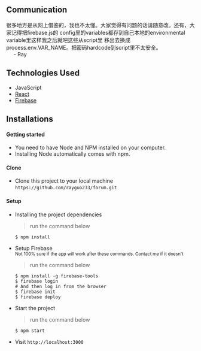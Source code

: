 ## Communication

很多地方是从网上借鉴的，我也不太懂。大家觉得有问题的话请随意改。还有，大家记得把firebase.js的
config里的variables都存到自己本地的environmental variable里这样我之后就吧这些从script里
移出去换成process.env.VAR_NAME。把密码hardcode到script里不太安全。  
     - Ray

## Technologies Used

- JavaScript
- [React](https://reactjs.org)
- [Firebase](https://firebase.google.com/)


## Installations

#### Getting started

- You need to have Node and NPM installed on your computer.
- Installing Node automatically comes with npm.

#### Clone

- Clone this project to your local machine `https://github.com/rayguo233/forum.git`

#### Setup

- Installing the project dependencies
  > run the command below
  ```shell
  $ npm install
  ```
- Setup Firebase  
  <sub>
    Not 100% sure if the app will work after these commands. 
    Contact me if it doesn't
  </sub>
  > run the command below
  ```shell
  $ npm install -g firebase-tools
  $ firebase login
  # And then log in from the browser
  $ firebase init
  $ firebase deploy
  ```
- Start the project
  > run the command below
  ```shell
  $ npm start
  ```
- Visit `http://localhost:3000` 
